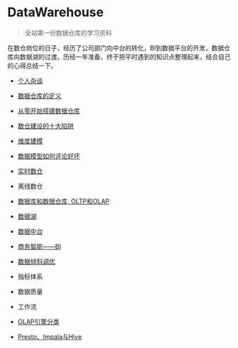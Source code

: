 # DataWarehouse
> 全站第一份数据仓库的学习资料

在数仓岗位的日子，经历了公司部门向中台的转化，BI到数据平台的开发，数据仓库向数据湖的过渡。历经一年准备，终于把平时遇到的知识点整理起来，结合自己的心得总结一下。

- [个人杂谈](./docs/me.md)
- [数据仓库的定义](./docs/数仓定义.md)
- [从零开始搭建数据仓库](./docs/从零开始搭建数据仓库.md)
- [数仓建设的十大陷阱](./docs/数仓建设的十大陷阱.md)
- [维度建模](./docs/数据模型.md)
- [数据模型如何评论好坏](./docs/数据模型如何评论好坏.md)
- [实时数仓](./docs/实时数仓.md)
- 离线数仓

- [数据库和数据仓库, OLTP和OLAP](./docs/数据库和数据仓库的区别.md)
- [数据湖](./docs/数据湖.md)
- [数据中台](./docs/数据中台.md)
- [商务智能——BI](./docs/bi.md)

- [数据倾斜调优](./docs/sql调优.md)

- 指标体系
- 数据质量
- 工作流

- [OLAP引擎分类](./docs/olap.md)
- [Presto、Impala与Hive](./docs/presto_impala_hive.md)

